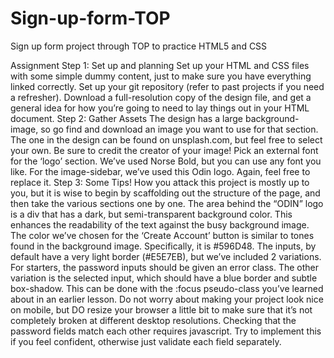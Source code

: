 # Sign-up-form-TOP
Sign up form project through TOP to practice HTML5 and CSS

Assignment
Step 1: Set up and planning
Set up your HTML and CSS files with some simple dummy content, just to make sure you have everything linked correctly.
Set up your git repository (refer to past projects if you need a refresher).
Download a full-resolution copy of the design file, and get a general idea for how you’re going to need to lay things out in your HTML document.
Step 2: Gather Assets
The design has a large background-image, so go find and download an image you want to use for that section. The one in the design can be found on unsplash.com, but feel free to select your own. Be sure to credit the creator of your image!
Pick an external font for the ‘logo’ section. We’ve used Norse Bold, but you can use any font you like.
For the image-sidebar, we’ve used this Odin logo. Again, feel free to replace it.
Step 3: Some Tips!
How you attack this project is mostly up to you, but it is wise to begin by scaffolding out the structure of the page, and then take the various sections one by one.
The area behind the “ODIN” logo is a div that has a dark, but semi-transparent background color. This enhances the readability of the text against the busy background image.
The color we’ve chosen for the ‘Create Account’ button is similar to tones found in the background image. Specifically, it is #596D48.
The inputs, by default have a very light border (#E5E7EB), but we’ve included 2 variations. For starters, the password inputs should be given an error class.
The other variation is the selected input, which should have a blue border and subtle box-shadow. This can be done with the :focus pseudo-class you’ve learned about in an earlier lesson.
Do not worry about making your project look nice on mobile, but DO resize your browser a little bit to make sure that it’s not completely broken at different desktop resolutions.
Checking that the password fields match each other requires javascript. Try to implement this if you feel confident, otherwise just validate each field separately.